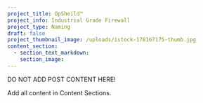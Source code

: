```yaml
---
project_title: OpSheild™
project_info: Industrial Grade Firewall
project_type: Naming
draft: false
project_thumbnail_image: /uploads/istock-178167175-thumb.jpg
content_section:
  - section_text_markdown:
    section_image:
---
```



DO NOT ADD POST CONTENT HERE!

Add all content in Content Sections.